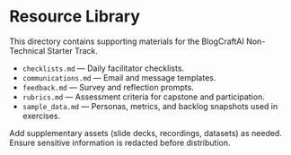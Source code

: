# Resource Library

This directory contains supporting materials for the BlogCraftAI Non-Technical Starter Track.

- `checklists.md` — Daily facilitator checklists.
- `communications.md` — Email and message templates.
- `feedback.md` — Survey and reflection prompts.
- `rubrics.md` — Assessment criteria for capstone and participation.
- `sample_data.md` — Personas, metrics, and backlog snapshots used in exercises.

Add supplementary assets (slide decks, recordings, datasets) as needed. Ensure sensitive information is redacted before distribution.
